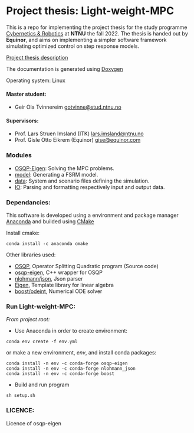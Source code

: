 # Project thesis: Light-weight-MPC

This is a repo for implementing the project thesis for the study programme [Cybernetics & Robotics](https://www.ntnu.no/studier/mttk) at **NTNU** the fall 2022. The thesis is handed out by **Equinor**, and aims on implementing a simpler software framework simulating optimized control on step response models. 

[Project thesis description](https://www.itk.ntnu.no/ansatte/imsland_lars/projects2022.html)

The documentation is generated using [Doxygen](https://doxygen.nl/)

Operating system: Linux

#### Master student: 
- Geir Ola Tvinnereim gotvinne@stud.ntnu.no

#### Supervisors:
- Prof. Lars Struen Imsland (ITK) lars.imsland@ntnu.no
- Prof. Gisle Otto Eikrem (Equinor) gise@equinor.com

### Modules
- [OSQP-Eigen](src/OSQP-Eigen/README.md): Solving the MPC problems. 
- [model](src/model/README.md): Generating a FSRM model.
- [data](data/README.md): System and scenario files defining the simulation.
- [IO](src/IO/README.md): Parsing and formatting respectively input and output data.

### Dependancies:
This software is developed using a environment and package manager [Anaconda](https://www.anaconda.com/products/distribution) and builded using [CMake](https://cmake.org/)

Install cmake: 
```console 
conda install -c anaconda cmake
```
Other libraries used: 
- [OSQP](https://osqp.org/), Operator Splitting Quadratic program (Source code)
- [osqp-eigen](https://github.com/robotology/osqp-eigen), C++ wrapper for OSQP 
- [nlohmann/json](https://json.nlohmann.me/api/basic_json/), Json parser
- [Eigen](https://eigen.tuxfamily.org/index.php?title=Main_Page), Template library for linear algebra
- [boost/odeint](http://headmyshoulder.github.io/odeint-v2/), Numerical ODE solver


### Run Light-weight-MPC: 
*From project root:* 

- Use Anaconda in order to create environment:
```console
conda env create -f env.yml
```

or make a new environment, *env*, and install conda packages: 
```console
conda install -n env -c conda-forge osqp-eigen
conda install -n env -c conda-forge nlohmann_json
conda install -n env -c conda-forge boost
```

- Build and run program
```console
sh setup.sh
```

### LICENCE:
Licence of osqp-eigen
